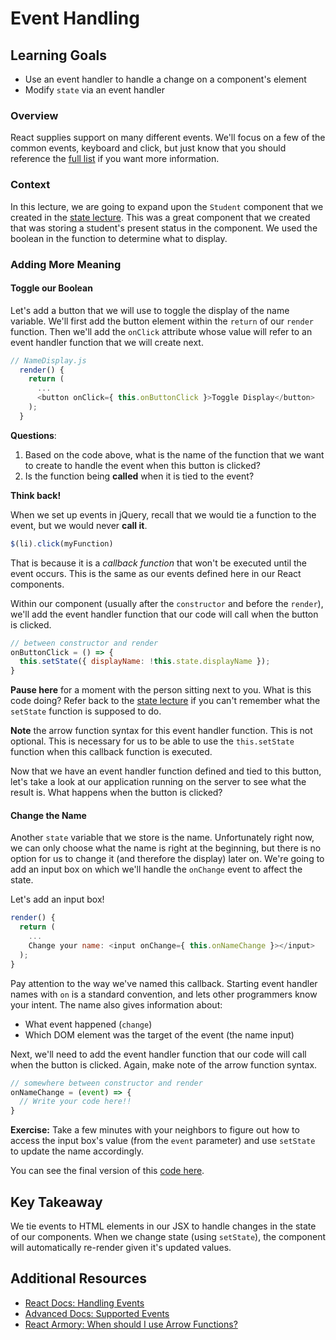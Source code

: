 # Event Handling

## Learning Goals
- Use an event handler to handle a change on a component's element
- Modify `state` via an event handler

### Overview
React supplies support on many different events. We'll focus on a few of the common events, keyboard and click, but just know that you should reference the [full list](https://reactjs.org/docs/events.html#supported-events) if you want more information.

### Context

In this lecture, we are going to expand upon the `Student` component that we created in the [state lecture](state.md). This was a great component that we created that was storing a student's present status in the component. We used the boolean in the function to determine what to display.

### Adding More Meaning

#### Toggle our Boolean

Let's add a button that we will use to toggle the display of the name variable. We'll first add the button element within the `return` of our `render` function. Then we'll add the `onClick` attribute whose value will refer to an event handler function that we will create next.

```javascript
// NameDisplay.js
  render() {
    return (
      ...
      <button onClick={ this.onButtonClick }>Toggle Display</button>
    );
  }
```

**Questions**:
1. Based on the code above, what is the name of the function that we want to create to handle the event when this button is clicked?
2. Is the function being **called** when it is tied to the event?

**Think back!**

When we set up events in jQuery, recall that we would tie a function to the event, but we would never **call it**.

```javascript
$(li).click(myFunction)
```

That is because it is a _callback function_ that won't be executed until the event occurs. This is the same as our events defined here in our React components.

Within our component (usually after the `constructor` and before the `render`), we'll add the event handler function that our code will call when the button is clicked.  

```javascript
// between constructor and render
onButtonClick = () => {
  this.setState({ displayName: !this.state.displayName });
}
```

**Pause here** for a moment with the person sitting next to you. What is this code doing? Refer back to the [state lecture](state.md) if you can't remember what the `setState` function is supposed to do.

**Note** the arrow function syntax for this event handler function. This is not optional. This is necessary for us to be able to use the `this.setState` function when this callback function is executed.

Now that we have an event handler function defined and tied to this button, let's take a look at our application running on the server to see what the result is. What happens when the button is clicked?

#### Change the Name
Another `state` variable that we store is the name. Unfortunately right now, we can only choose what the name is right at the beginning, but there is no option for us to change it (and therefore the display) later on. We're going to add an input box on which we'll handle the `onChange` event to affect the state.

Let's add an input box!

```javascript
render() {
  return (
    ...
    Change your name: <input onChange={ this.onNameChange }></input>
  );
}
```

Pay attention to the way we've named this callback. Starting event handler names with `on` is a standard convention, and lets other programmers know your intent. The name also gives information about:
- What event happened (`change`)
- Which DOM element was the target of the event (the name input)

Next, we'll need to add the event handler function that our code will call when the button is clicked. Again, make note of the arrow function syntax.

```javascript
// somewhere between constructor and render
onNameChange = (event) => {
  // Write your code here!!
}
```

**Exercise:** Take a few minutes with your neighbors to figure out how to access the input box's value (from the  `event` parameter) and use `setState` to update the name accordingly.


You can see the final version of this [code here](https://codepen.io/adadev/pen/ELpvyM?editors=0011).

## Key Takeaway
We tie events to HTML elements in our JSX to handle changes in the state of our components. When we change state (using `setState`), the component will automatically re-render given it's updated values.

## Additional Resources
- [React Docs: Handling Events](https://reactjs.org/docs/handling-events.html)
- [Advanced Docs: Supported Events](https://reactjs.org/docs/events.html#supported-events)
- [React Armory: When should I use Arrow Functions?](https://reactarmory.com/answers/when-to-use-arrow-functions)
